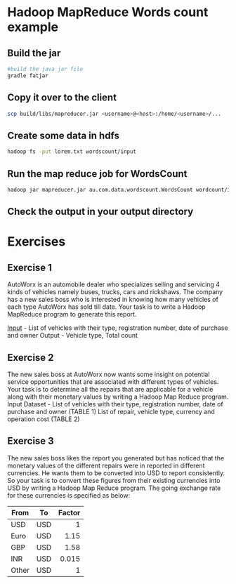 # Hadoop MapReduce Words count example


## Build the jar
```sh
#build the java jar file
gradle fatjar
```

## Copy it over to the client
```sh
scp build/libs/mapreducer.jar <username>@<host>:/home/<username>/...
```

## Create some data in hdfs
```sh
hadoop fs -put lorem.txt wordscount/input
```

## Run the map reduce job for WordsCount
```sh
hadoop jar mapreducer.jar au.com.data.wordscount.WordsCount wordcount/input wordcount/output
```
## Check the output in your output directory

# Exercises

## Exercise 1
AutoWorx is an automobile dealer who specializes selling and servicing 4 kinds of vehicles namely buses, trucks, cars and rickshaws. The company has a new sales boss who is interested in knowing how many vehicles of each type AutoWorx has sold till date. Your task is to write a Hadoop MapReduce program to generate this report.

[Input]() - List of vehicles with their type, registration number, date of purchase and owner
Output - Vehicle type, Total count

## Exercise 2
The new sales boss at AutoWorx now wants some insight on potential service opportunities that are associated with different types of vehicles. Your task is to determine all the repairs that are applicable for a vehicle along with their monetary values by writing a Hadoop Map Reduce program.
Input Dataset -
List of vehicles with their type, registration number, date of purchase and owner (TABLE 1)
List of repair, vehicle type, currency and operation cost (TABLE 2)

## Exercise 3
The new sales boss likes the report you generated but has noticed that the monetary values of the different repairs were in reported in different currencies. He wants them to be converted into USD to report consistently. So your task is to convert these figures from their existing currencies into USD by writing a Hadoop Map Reduce program.
The going exchange rate for these currencies is specified as below:

| From        | To           | Factor  |
| ------------- |:-------------:| -----:|
| USD      | USD | 1 |
| Euro      | USD      |  1.15 |
| GBP | USD     |    1.58 |
| INR | USD      |    0.015 |
| Other | USD      |    1 |